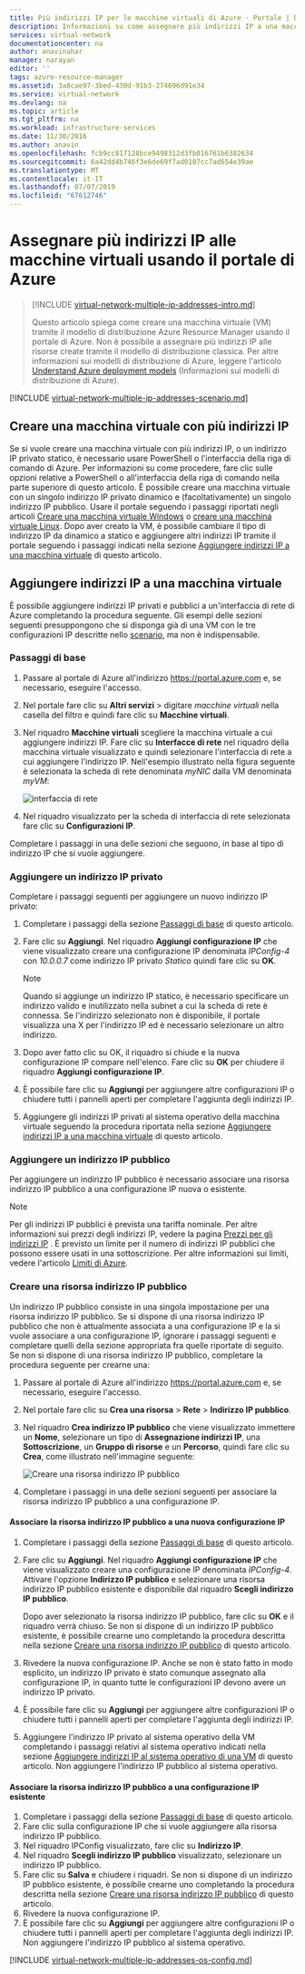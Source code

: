 ```yaml
---
title: Più indirizzi IP per le macchine virtuali di Azure - Portale | Documentazione Microsoft
description: Informazioni su come assegnare più indirizzi IP a una macchina virtuale usando il portale di Azure | Resource Manager.
services: virtual-network
documentationcenter: na
author: anavinahar
manager: narayan
editor: ''
tags: azure-resource-manager
ms.assetid: 3a8cae97-3bed-430d-91b3-274696d91e34
ms.service: virtual-network
ms.devlang: na
ms.topic: article
ms.tgt_pltfrm: na
ms.workload: infrastructure-services
ms.date: 11/30/2016
ms.author: anavin
ms.openlocfilehash: fcb9cc817128bce9498312d3fb016761b6382634
ms.sourcegitcommit: 6a42dd4b746f3e6de69f7ad0107cc7ad654e39ae
ms.translationtype: MT
ms.contentlocale: it-IT
ms.lasthandoff: 07/07/2019
ms.locfileid: "67612746"
---
```

# <a name="assign-multiple-ip-addresses-to-virtual-machines-using-the-azure-portal"></a>Assegnare più indirizzi IP alle macchine virtuali usando il portale di Azure

> [!INCLUDE [virtual-network-multiple-ip-addresses-intro.md](../../includes/virtual-network-multiple-ip-addresses-intro.md)]
> 
> Questo articolo spiega come creare una macchina virtuale (VM) tramite il modello di distribuzione Azure Resource Manager usando il portale di Azure. Non è possibile a assegnare più indirizzi IP alle risorse create tramite il modello di distribuzione classica. Per altre informazioni sui modelli di distribuzione di Azure, leggere l'articolo [Understand Azure deployment models](../resource-manager-deployment-model.md) (Informazioni sui modelli di distribuzione di Azure).

[!INCLUDE [virtual-network-multiple-ip-addresses-scenario.md](../../includes/virtual-network-multiple-ip-addresses-scenario.md)]

## <a name = "create"></a>Creare una macchina virtuale con più indirizzi IP

Se si vuole creare una macchina virtuale con più indirizzi IP, o un indirizzo IP privato statico, è necessario usare PowerShell o l'interfaccia della riga di comando di Azure. Per informazioni su come procedere, fare clic sulle opzioni relative a PowerShell o all'interfaccia della riga di comando nella parte superiore di questo articolo. È possibile creare una macchina virtuale con un singolo indirizzo IP privato dinamico e (facoltativamente) un singolo indirizzo IP pubblico. Usare il portale seguendo i passaggi riportati negli articoli [Creare una macchina virtuale Windows](../virtual-machines/virtual-machines-windows-hero-tutorial.md) o [creare una macchina virtuale Linux](../virtual-machines/linux/quick-create-portal.md). Dopo aver creato la VM, è possibile cambiare il tipo di indirizzo IP da dinamico a statico e aggiungere altri indirizzi IP tramite il portale seguendo i passaggi indicati nella sezione [Aggiungere indirizzi IP a una macchina virtuale](#add) di questo articolo.

## <a name="add"></a>Aggiungere indirizzi IP a una macchina virtuale

È possibile aggiungere indirizzi IP privati e pubblici a un'interfaccia di rete di Azure completando la procedura seguente. Gli esempi delle sezioni seguenti presuppongono che si disponga già di una VM con le tre configurazioni IP descritte nello [scenario](#scenario), ma non è indispensabile.

### <a name="coreadd"></a>Passaggi di base

1. Passare al portale di Azure all'indirizzo https://portal.azure.com e, se necessario, eseguire l'accesso.
2. Nel portale fare clic su **Altri servizi** > digitare *macchine virtuali* nella casella del filtro e quindi fare clic su **Macchine virtuali**.
3. Nel riquadro **Macchine virtuali** scegliere la macchina virtuale a cui aggiungere indirizzi IP. Fare clic su **Interfacce di rete** nel riquadro della macchina virtuale visualizzato e quindi selezionare l'interfaccia di rete a cui aggiungere l'indirizzo IP. Nell'esempio illustrato nella figura seguente è selezionata la scheda di rete denominata *myNIC* dalla VM denominata *myVM*:

    ![interfaccia di rete](./media/virtual-network-multiple-ip-addresses-portal/figure1.png)

4. Nel riquadro visualizzato per la scheda di interfaccia di rete selezionata fare clic su **Configurazioni IP**.

Completare i passaggi in una delle sezioni che seguono, in base al tipo di indirizzo IP che si vuole aggiungere.

### <a name="add-a-private-ip-address"></a>**Aggiungere un indirizzo IP privato**

Completare i passaggi seguenti per aggiungere un nuovo indirizzo IP privato:

1. Completare i passaggi della sezione [Passaggi di base](#coreadd) di questo articolo.
2. Fare clic su **Aggiungi**. Nel riquadro **Aggiungi configurazione IP** che viene visualizzato creare una configurazione IP denominata *IPConfig-4* con *10.0.0.7* come indirizzo IP privato *Statico* quindi fare clic su **OK**.

    > [!NOTE]
    > Quando si aggiunge un indirizzo IP statico, è necessario specificare un indirizzo valido e inutilizzato nella subnet a cui la scheda di rete è connessa. Se l'indirizzo selezionato non è disponibile, il portale visualizza una X per l'indirizzo IP ed è necessario selezionare un altro indirizzo.

3. Dopo aver fatto clic su OK, il riquadro si chiude e la nuova configurazione IP compare nell'elenco. Fare clic su **OK** per chiudere il riquadro **Aggiungi configurazione IP**.
4. È possibile fare clic su **Aggiungi** per aggiungere altre configurazioni IP o chiudere tutti i pannelli aperti per completare l'aggiunta degli indirizzi IP.
5. Aggiungere gli indirizzi IP privati al sistema operativo della macchina virtuale seguendo la procedura riportata nella sezione [Aggiungere indirizzi IP a una macchina virtuale](#os-config) di questo articolo.

### <a name="add-a-public-ip-address"></a>Aggiungere un indirizzo IP pubblico

Per aggiungere un indirizzo IP pubblico è necessario associare una risorsa indirizzo IP pubblico a una configurazione IP nuova o esistente.

> [!NOTE]
> Per gli indirizzi IP pubblici è prevista una tariffa nominale. Per altre informazioni sui prezzi degli indirizzi IP, vedere la pagina [Prezzi per gli indirizzi IP](https://azure.microsoft.com/pricing/details/ip-addresses) . È previsto un limite per il numero di indirizzi IP pubblici che possono essere usati in una sottoscrizione. Per altre informazioni sui limiti, vedere l'articolo [Limiti di Azure](../azure-subscription-service-limits.md#networking-limits).
> 

### <a name="create-public-ip"></a>Creare una risorsa indirizzo IP pubblico

Un indirizzo IP pubblico consiste in una singola impostazione per una risorsa indirizzo IP pubblico. Se si dispone di una risorsa indirizzo IP pubblico che non è attualmente associata a una configurazione IP e la si vuole associare a una configurazione IP, ignorare i passaggi seguenti e completare quelli della sezione appropriata fra quelle riportate di seguito. Se non si dispone di una risorsa indirizzo IP pubblico, completare la procedura seguente per crearne una:

1. Passare al portale di Azure all'indirizzo https://portal.azure.com e, se necessario, eseguire l'accesso.
3. Nel portale fare clic su **Crea una risorsa** > **Rete** > **Indirizzo IP pubblico**.
4. Nel riquadro **Crea indirizzo IP pubblico** che viene visualizzato immettere un **Nome**, selezionare un tipo di **Assegnazione indirizzi IP**, una **Sottoscrizione**, un **Gruppo di risorse** e un **Percorso**, quindi fare clic su **Crea**, come illustrato nell'immagine seguente:

    ![Creare una risorsa indirizzo IP pubblico](./media/virtual-network-multiple-ip-addresses-portal/figure5.png)

5. Completare i passaggi in una delle sezioni seguenti per associare la risorsa indirizzo IP pubblico a una configurazione IP.

#### <a name="associate-the-public-ip-address-resource-to-a-new-ip-configuration"></a>Associare la risorsa indirizzo IP pubblico a una nuova configurazione IP

1. Completare i passaggi della sezione [Passaggi di base](#coreadd) di questo articolo.
2. Fare clic su **Aggiungi**. Nel riquadro **Aggiungi configurazione IP** che viene visualizzato creare una configurazione IP denominata *IPConfig-4*. Attivare l'opzione **Indirizzo IP pubblico** e selezionare una risorsa indirizzo IP pubblico esistente e disponibile dal riquadro **Scegli indirizzo IP pubblico**.

    Dopo aver selezionato la risorsa indirizzo IP pubblico, fare clic su **OK** e il riquadro verrà chiuso. Se non si dispone di un indirizzo IP pubblico esistente, è possibile crearne uno completando la procedura descritta nella sezione [Creare una risorsa indirizzo IP pubblico](#create-public-ip) di questo articolo. 

3. Rivedere la nuova configurazione IP. Anche se non è stato fatto in modo esplicito, un indirizzo IP privato è stato comunque assegnato alla configurazione IP, in quanto tutte le configurazioni IP devono avere un indirizzo IP privato.
4. È possibile fare clic su **Aggiungi** per aggiungere altre configurazioni IP o chiudere tutti i pannelli aperti per completare l'aggiunta degli indirizzi IP.
5. Aggiungere l'indirizzo IP privato al sistema operativo della VM completando i passaggi relativi al sistema operativo indicati nella sezione [Aggiungere indirizzi IP al sistema operativo di una VM](#os-config) di questo articolo. Non aggiungere l'indirizzo IP pubblico al sistema operativo.

#### <a name="associate-the-public-ip-address-resource-to-an-existing-ip-configuration"></a>Associare la risorsa indirizzo IP pubblico a una configurazione IP esistente

1. Completare i passaggi della sezione [Passaggi di base](#coreadd) di questo articolo.
2. Fare clic sulla configurazione IP che si vuole aggiungere alla risorsa indirizzo IP pubblico.
3. Nel riquadro IPConfig visualizzato, fare clic su **Indirizzo IP**.
4. Nel riquadro **Scegli indirizzo IP pubblico** visualizzato, selezionare un indirizzo IP pubblico.
5. Fare clic su **Salva** e chiudere i riquadri. Se non si dispone di un indirizzo IP pubblico esistente, è possibile crearne uno completando la procedura descritta nella sezione [Creare una risorsa indirizzo IP pubblico](#create-public-ip) di questo articolo.
3. Rivedere la nuova configurazione IP.
4. È possibile fare clic su **Aggiungi** per aggiungere altre configurazioni IP o chiudere tutti i pannelli aperti per completare l'aggiunta degli indirizzi IP. Non aggiungere l'indirizzo IP pubblico al sistema operativo.


[!INCLUDE [virtual-network-multiple-ip-addresses-os-config.md](../../includes/virtual-network-multiple-ip-addresses-os-config.md)]
